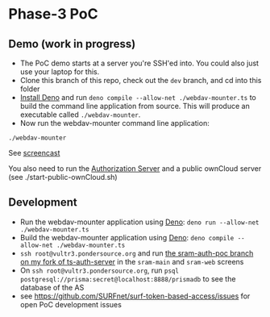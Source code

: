 # Phase-3 PoC

## Demo (work in progress)
* The PoC demo starts at a server you're SSH'ed into. You could also just use your laptop for this.
* Clone this branch of this repo, check out the `dev` branch, and cd into this folder
* [Install Deno](https://docs.deno.com/runtime/manual/getting_started/installation) and run `deno compile --allow-net ./webdav-mounter.ts` to build the command line application from source. This will produce an executable called `./webdav-mounter`.
* Now run the webdav-mounter command line application:
```
./webdav-mounter
```
See [screencast](https://vimeo.com/952348865)

You also need to run the [Authorization Server](https://github.com/michielbdejong/ts-oauth2-server-example/tree/sram-auth-poc) and a public ownCloud server (see ./start-public-ownCloud.sh)

## Development
* Run the webdav-mounter application using [Deno](https://deno.com/): `deno run --allow-net ./webdav-mounter.ts`
* Build the webdav-mounter application using [Deno](https://deno.com/): `deno compile --allow-net ./webdav-mounter.ts`
* `ssh root@vultr3.pondersource.org` and run [the sram-auth-poc branch on my fork of ts-auth-server](https://github.com/michielbdejong/ts-oauth2-server-example/tree/sram-auth-poc) in the `sram-main` and `sram-web` screens
* On `ssh root@vultr3.pondersource.org`, run `psql postgresql://prisma:secret@localhost:8888/prismadb` to see the database of the AS
* see https://github.com/SURFnet/surf-token-based-access/issues for open PoC development issues
